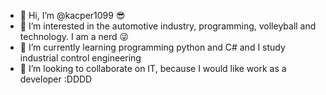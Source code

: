 - 👋 Hi, I’m @kacper1099 😎
- 👀 I’m interested in the automotive industry, programming, volleyball and technology. I am a nerd 😜
- 🌱 I’m currently learning programming python and C# and I study industrial control engineering
- 💞️ I’m looking to collaborate on IT, because I would like work as a developer :DDDD

<!---
kacper1099/kacper1099 is a ✨ special ✨ repository because its `README.md` (this file) appears on your GitHub profile.
You can click the Preview link to take a look at your changes.
--->
